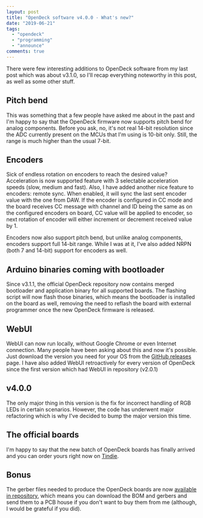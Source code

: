 ```yaml
---
layout: post
title: "OpenDeck software v4.0.0 - What's new?"
date: "2019-06-21"
tags: 
  - "opendeck"
  - "programming"
  - "announce"
comments: true
---
```


There were few interesting additions to OpenDeck software from my last post which was about v3.1.0, so I'll recap everything noteworthy in this post, as well as some other stuff.

## Pitch bend

This was something that a few people have asked me about in the past and I'm happy to say that the OpenDeck firmware now supports pitch bend for analog components. Before you ask, no, it's not real 14-bit resolution since the ADC currently present on the MCUs that I'm using is 10-bit only. Still, the range is much higher than the usual 7-bit.

## Encoders

Sick of endless rotation on encoders to reach the desired value? Acceleration is now supported feature with 3 selectable acceleration speeds (slow, medium and fast). Also, I have added another nice feature to encoders: remote sync. When enabled, it will sync the last sent encoder value with the one from DAW. If the encoder is configured in CC mode and the board receives CC message with channel and ID being the same as on the configured encoders on board, CC value will be applied to encoder, so next rotation of encoder will either increment or decrement received value by 1.

Encoders now also support pitch bend, but unlike analog components, encoders support full 14-bit range. While I was at it, I've also added NRPN (both 7 and 14-bit) support for encoders as well.

## Arduino binaries coming with bootloader

Since v3.1.1, the official OpenDeck repository now contains merged bootloader and application binary for all supported boards. The flashing script will now flash those binaries, which means the bootloader is installed on the board as well, removing the need to reflash the board with external programmer once the new OpenDeck firmware is released.

## WebUI

WebUI can now run locally, without Google Chrome or even Internet connection. Many people have been asking about this and now it's possible. Just download the version you need for your OS from the [GitHub releases](https://github.com/shanteacontrols/OpenDeck/releases) page. I have also added WebUI retroactively for every version of OpenDeck since the first version which had WebUI in repository (v2.0.1)

## v4.0.0

The only major thing in this version is the fix for incorrect handling of RGB LEDs in certain scenarios. However, the code has underwent major refactoring which is why I've decided to bump the major version this time.

## The official boards

I'm happy to say that the new batch of OpenDeck boards has finally arrived and you can order yours right now on [Tindie](https://www.tindie.com/products/paradajz/opendeck-diy-midi-platform/).

## Bonus

The gerber files needed to produce the OpenDeck boards are now [available in repository](https://github.com/shanteacontrols/OpenDeck/tree/master/bin/sch/opendeck), which means you can download the BOM and gerbers and send them to a PCB house if you don't want to buy them from me (although, I would be grateful if you did).
